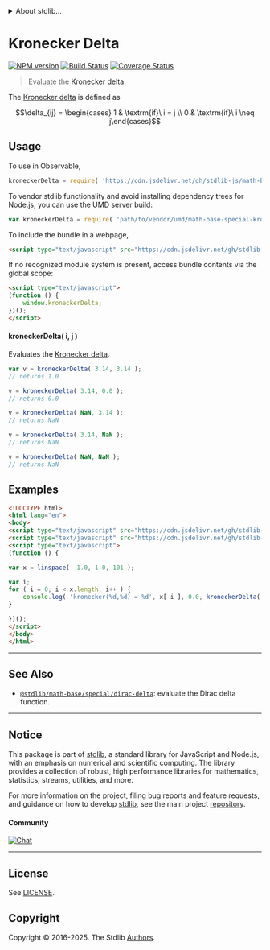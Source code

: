 <!--

@license Apache-2.0

Copyright (c) 2018 The Stdlib Authors.

Licensed under the Apache License, Version 2.0 (the "License");
you may not use this file except in compliance with the License.
You may obtain a copy of the License at

   http://www.apache.org/licenses/LICENSE-2.0

Unless required by applicable law or agreed to in writing, software
distributed under the License is distributed on an "AS IS" BASIS,
WITHOUT WARRANTIES OR CONDITIONS OF ANY KIND, either express or implied.
See the License for the specific language governing permissions and
limitations under the License.

-->


<details>
  <summary>
    About stdlib...
  </summary>
  <p>We believe in a future in which the web is a preferred environment for numerical computation. To help realize this future, we've built stdlib. stdlib is a standard library, with an emphasis on numerical and scientific computation, written in JavaScript (and C) for execution in browsers and in Node.js.</p>
  <p>The library is fully decomposable, being architected in such a way that you can swap out and mix and match APIs and functionality to cater to your exact preferences and use cases.</p>
  <p>When you use stdlib, you can be absolutely certain that you are using the most thorough, rigorous, well-written, studied, documented, tested, measured, and high-quality code out there.</p>
  <p>To join us in bringing numerical computing to the web, get started by checking us out on <a href="https://github.com/stdlib-js/stdlib">GitHub</a>, and please consider <a href="https://opencollective.com/stdlib">financially supporting stdlib</a>. We greatly appreciate your continued support!</p>
</details>

# Kronecker Delta

[![NPM version][npm-image]][npm-url] [![Build Status][test-image]][test-url] [![Coverage Status][coverage-image]][coverage-url] <!-- [![dependencies][dependencies-image]][dependencies-url] -->

> Evaluate the [Kronecker delta][kronecker-delta].

<section class="intro">

The [Kronecker delta][kronecker-delta] is defined as

<!-- <equation class="equation" label="eq:kronecker_delta" align="center" raw="\delta_{ij} = \begin{cases} 1 & \textrm{if}\ i = j \\ 0 & \textrm{if}\ i \neq j\end{cases}" alt="Kronecker delta."> -->

```math
\delta_{ij} = \begin{cases} 1 & \textrm{if}\ i = j \\ 0 & \textrm{if}\ i \neq j\end{cases}
```

<!-- <div class="equation" align="center" data-raw-text="\delta_{ij} = \begin{cases} 1 &amp; \textrm{if}\ i = j \\ 0 &amp; \textrm{if}\ i \neq j\end{cases}" data-equation="eq:kronecker_delta">
    <img src="https://cdn.jsdelivr.net/gh/stdlib-js/stdlib@bb29798906e119fcb2af99e94b60407a270c9b32/lib/node_modules/@stdlib/math/base/special/kronecker-delta/docs/img/equation_kronecker_delta.svg" alt="Kronecker delta.">
    <br>
</div> -->

<!-- </equation> -->

</section>

<!-- /.intro -->



<section class="usage">

## Usage

To use in Observable,

```javascript
kroneckerDelta = require( 'https://cdn.jsdelivr.net/gh/stdlib-js/math-base-special-kronecker-delta@umd/browser.js' )
```

To vendor stdlib functionality and avoid installing dependency trees for Node.js, you can use the UMD server build:

```javascript
var kroneckerDelta = require( 'path/to/vendor/umd/math-base-special-kronecker-delta/index.js' )
```

To include the bundle in a webpage,

```html
<script type="text/javascript" src="https://cdn.jsdelivr.net/gh/stdlib-js/math-base-special-kronecker-delta@umd/browser.js"></script>
```

If no recognized module system is present, access bundle contents via the global scope:

```html
<script type="text/javascript">
(function () {
    window.kroneckerDelta;
})();
</script>
```

#### kroneckerDelta( i, j )

Evaluates the [Kronecker delta][kronecker-delta].

```javascript
var v = kroneckerDelta( 3.14, 3.14 );
// returns 1.0

v = kroneckerDelta( 3.14, 0.0 );
// returns 0.0

v = kroneckerDelta( NaN, 3.14 );
// returns NaN

v = kroneckerDelta( 3.14, NaN );
// returns NaN

v = kroneckerDelta( NaN, NaN );
// returns NaN
```

</section>

<!-- /.usage -->

<section class="examples">

## Examples

<!-- eslint no-undef: "error" -->

```html
<!DOCTYPE html>
<html lang="en">
<body>
<script type="text/javascript" src="https://cdn.jsdelivr.net/gh/stdlib-js/array-base-linspace@umd/browser.js"></script>
<script type="text/javascript" src="https://cdn.jsdelivr.net/gh/stdlib-js/math-base-special-kronecker-delta@umd/browser.js"></script>
<script type="text/javascript">
(function () {

var x = linspace( -1.0, 1.0, 101 );

var i;
for ( i = 0; i < x.length; i++ ) {
    console.log( 'kronecker(%d,%d) = %d', x[ i ], 0.0, kroneckerDelta( x[ i ], 0.0 ) );
}

})();
</script>
</body>
</html>
```

</section>

<!-- /.examples -->

<!-- C interface documentation. -->



<!-- Section for related `stdlib` packages. Do not manually edit this section, as it is automatically populated. -->

<section class="related">

* * *

## See Also

-   <span class="package-name">[`@stdlib/math-base/special/dirac-delta`][@stdlib/math/base/special/dirac-delta]</span><span class="delimiter">: </span><span class="description">evaluate the Dirac delta function.</span>

</section>

<!-- /.related -->

<!-- Section for all links. Make sure to keep an empty line after the `section` element and another before the `/section` close. -->


<section class="main-repo" >

* * *

## Notice

This package is part of [stdlib][stdlib], a standard library for JavaScript and Node.js, with an emphasis on numerical and scientific computing. The library provides a collection of robust, high performance libraries for mathematics, statistics, streams, utilities, and more.

For more information on the project, filing bug reports and feature requests, and guidance on how to develop [stdlib][stdlib], see the main project [repository][stdlib].

#### Community

[![Chat][chat-image]][chat-url]

---

## License

See [LICENSE][stdlib-license].


## Copyright

Copyright &copy; 2016-2025. The Stdlib [Authors][stdlib-authors].

</section>

<!-- /.stdlib -->

<!-- Section for all links. Make sure to keep an empty line after the `section` element and another before the `/section` close. -->

<section class="links">

[npm-image]: http://img.shields.io/npm/v/@stdlib/math-base-special-kronecker-delta.svg
[npm-url]: https://npmjs.org/package/@stdlib/math-base-special-kronecker-delta

[test-image]: https://github.com/stdlib-js/math-base-special-kronecker-delta/actions/workflows/test.yml/badge.svg?branch=main
[test-url]: https://github.com/stdlib-js/math-base-special-kronecker-delta/actions/workflows/test.yml?query=branch:main

[coverage-image]: https://img.shields.io/codecov/c/github/stdlib-js/math-base-special-kronecker-delta/main.svg
[coverage-url]: https://codecov.io/github/stdlib-js/math-base-special-kronecker-delta?branch=main

<!--

[dependencies-image]: https://img.shields.io/david/stdlib-js/math-base-special-kronecker-delta.svg
[dependencies-url]: https://david-dm.org/stdlib-js/math-base-special-kronecker-delta/main

-->

[chat-image]: https://img.shields.io/gitter/room/stdlib-js/stdlib.svg
[chat-url]: https://app.gitter.im/#/room/#stdlib-js_stdlib:gitter.im

[stdlib]: https://github.com/stdlib-js/stdlib

[stdlib-authors]: https://github.com/stdlib-js/stdlib/graphs/contributors

[umd]: https://github.com/umdjs/umd
[es-module]: https://developer.mozilla.org/en-US/docs/Web/JavaScript/Guide/Modules

[deno-url]: https://github.com/stdlib-js/math-base-special-kronecker-delta/tree/deno
[deno-readme]: https://github.com/stdlib-js/math-base-special-kronecker-delta/blob/deno/README.md
[umd-url]: https://github.com/stdlib-js/math-base-special-kronecker-delta/tree/umd
[umd-readme]: https://github.com/stdlib-js/math-base-special-kronecker-delta/blob/umd/README.md
[esm-url]: https://github.com/stdlib-js/math-base-special-kronecker-delta/tree/esm
[esm-readme]: https://github.com/stdlib-js/math-base-special-kronecker-delta/blob/esm/README.md
[branches-url]: https://github.com/stdlib-js/math-base-special-kronecker-delta/blob/main/branches.md

[stdlib-license]: https://raw.githubusercontent.com/stdlib-js/math-base-special-kronecker-delta/main/LICENSE

[kronecker-delta]: https://en.wikipedia.org/wiki/Kronecker_delta

<!-- <related-links> -->

[@stdlib/math/base/special/dirac-delta]: https://github.com/stdlib-js/math-base-special-dirac-delta/tree/umd

<!-- </related-links> -->

</section>

<!-- /.links -->
